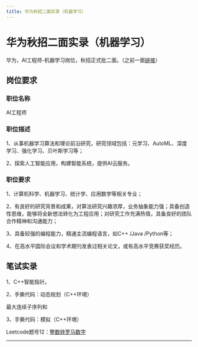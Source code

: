 ```yaml
---
title: 华为秋招二面实录（机器学习）
---
```


# 华为秋招二面实录（机器学习）

<script type="text/javascript" src="/include/head.js"></script>

华为，AI工程师-机器学习岗位，秋招正式批二面。（之前一面<a href="https://www.dywan.xyz/zone/202210/120001">链接</a>）

## 岗位要求

### 职位名称

AI工程师

### 职位描述

1、从事机器学习算法和理论前沿研究，研究领域包括：元学习、AutoML、深度学习、强化学习、贝叶斯学习等；

2、探索人工智能应用，构建智能系统，提供AI云服务。

### 职位要求

1、计算机科学、机器学习、统计学、应用数学等相关专业；

2、有良好的研究背景和成果，对算法研究兴趣浓厚，业务抽象能力强；具备创造性思维，能够将全新想法转化为工程应用；对研究工作充满热情，具备良好的团队合作精神和沟通能力；

3、具备较强的编程能力，精通主流编程语言，如C++ /Java /Python等；

4、在高水平国际会议和学术期刊发表过相关论文，或有高水平竞赛获奖经历。

## 笔试实录

1、C++智能指针。

2、手撕代码：动态规划（C++环境）

最大连续子序列和

3、手撕代码：模拟（C++环境）

Leetcode题号12：<a href="https://leetcode.cn/problems/integer-to-roman">整数转罗马数字</a>

---

<script type="text/javascript" src="/include/tail.js"></script>
